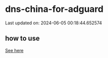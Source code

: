 # dns-china-for-adguard

Last updated on: 2024-06-05 00:18:44.652574

## how to use

[See here](https://github.com/AdguardTeam/AdGuardHome/wiki/Configuration#upstreams-from-file)